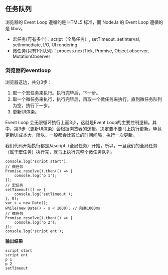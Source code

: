 ## 任务队列
浏览器的 Event Loop 遵循的是 HTML5 标准，而 NodeJs 的 Event Loop 遵循的是 libuv。
* 宏任务(可有多个)：script（全局任务）, setTimeout, setInterval, setImmediate, I/O, UI rendering
* 微任务(只有1个队列)：process.nextTick, Promise, Object.observer, MutationObserver

### 浏览器的eventloop
浏览器这边，共分3步：
1. 取一个宏任务来执行。执行完毕后，下一步。
2. 取一个微任务来执行，执行完毕后，再取一个微任务来执行。直到微任务队列为空，执行下一步。
3. 更新UI渲染。

Event Loop 会无限循环执行上面3步，这就是Event Loop的主要控制逻辑。其中，第3步（更新UI渲染）会根据浏览器的逻辑，决定要不要马上执行更新。毕竟更新UI成本大，所以，一般都会比较长的时间间隔，执行一次更新。

我们代码开始执行都是从script（全局任务）开始，所以，一旦我们的全局任务（属于宏任务）执行完，就马上执行完整个微任务队列。
```
console.log('script start');
// 微任务
Promise.resolve().then(() => {
    console.log('p 1');
});
// 宏任务
setTimeout(() => {
    console.log('setTimeout');
}, 0);
var s = new Date();
while(new Date() - s < 1000); // 阻塞1000ms
// 微任务
Promise.resolve().then(() => {
    console.log('p 2');
});
console.log('script ent');
```
**输出结果**
```
script start
script ent
p 1
p 2
setTimeout
```